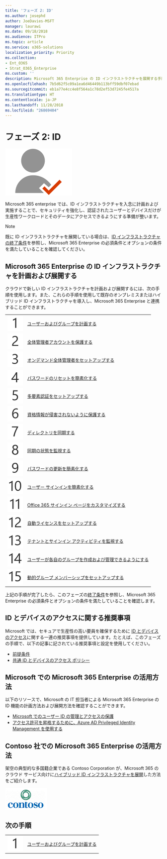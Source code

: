 ```yaml
---
title: 'フェーズ 2: ID'
ms.author: josephd
author: JoeDavies-MSFT
manager: laurawi
ms.date: 09/18/2018
ms.audience: ITPro
ms.topic: article
ms.service: o365-solutions
localization_priority: Priority
ms.collection:
- Ent_O365
- Strat_O365_Enterprise
ms.custom: ''
description: Microsoft 365 Enterprise の ID インフラストラクチャを展開する手順。
ms.openlocfilehash: 7b5d62f5c09a1ea6d46449b113bff59dbf07ebad
ms.sourcegitcommit: eb1a77e4cc4e8f564a1c78d2ef53d7245fe4517a
ms.translationtype: HT
ms.contentlocale: ja-JP
ms.lasthandoff: 11/28/2018
ms.locfileid: "26869404"
---
```

# <a name="phase-2-identity"></a>フェーズ 2: ID

![](./media/deploy-foundation-infrastructure/identity_icon.png)

Microsoft 365 enterprise では、ID インフラストラクチャを入念に計画および実施することで、セキュリティを強化し、認証されたユーザーとデバイスだけが生産性ワークロードとそのデータにアクセスできるようにする準備が整います。

>[!Note]
>既に ID インフラストラクチャを展開している場合は、[ID インフラストラクチャの終了条件](identity-exit-criteria.md)を参照し、Microsoft 365 Enterprise の必須条件とオプションの条件を満たしていることを確認してください。
>

## <a name="plan-and-deploy-your-microsoft-365-enterprise-identity-infrastructure"></a>Microsoft 365 Enterprise の ID インフラストラクチャを計画および展開する 

クラウドで新しい ID インフラストラクチャを計画および展開するには、次の手順を使用します。また、これらの手順を使用して既存のオンプレミスまたはハイブリッド ID インフラストラクチャを導入し、Microsoft 365 Enterprise と連携することができます。 

|||
|:-------|:-----|
|![](./media/stepnumbers/Step1.png)| [ユーザーおよびグループを計画する](identity-plan-users-groups.md) |
|![](./media/stepnumbers/Step2.png)| [全体管理者アカウントを保護する](identity-designate-protect-admin-accounts.md) |
|![](./media/stepnumbers/Step3.png)| [オンデマンド全体管理者をセットアップする](identity-privileged-identity-management.md) |
|![](./media/stepnumbers/Step4.png)| [パスワードのリセットを簡素化する](identity-password-reset.md) |
|![](./media/stepnumbers/Step5.png)| [多要素認証をセットアップする](identity-multi-factor-authentication.md) |
|![](./media/stepnumbers/Step6.png)| [資格情報が侵害されないように保護する](identity-azure-ad-identity-protection.md) |
|![](./media/stepnumbers/Step7.png)| [ディレクトリを同期する](identity-azure-ad-connect.md) |
|![](./media/stepnumbers/Step8.png)| [同期の状態を監視する](identity-azure-ad-connect-health.md) |
|![](./media/stepnumbers/Step9.png)| [パスワードの更新を簡素化する](identity-password-writeback.md) |
|![](./media/stepnumbers/Step10.png)| [ユーザー サインインを簡素化する](identity-single-sign-on.md) |
|![](./media/stepnumbers/Step11.png)| [Office 365 サインイン ページをカスタマイズする](identity-customize-office-365-sign-in.md) |
|![](./media/stepnumbers/Step12.png)| [自動ライセンスをセットアップする](identity-group-based-licensing.md) |
|![](./media/stepnumbers/Step13.png)| [テナントとサインイン アクティビティを監視する](identity-azure-ad-access-usage-reporting.md) |
|![](./media/stepnumbers/Step14.png)| [ユーザーが各自のグループを作成および管理できるようにする](identity-self-service-group-management.md) |
|![](./media/stepnumbers/Step15.png)| [動的グループ メンバーシップをセットアップする](identity-automatic-group-membership.md) |

上記の手順が完了したら、このフェーズの[終了条件](identity-exit-criteria.md)を参照し、Microsoft 365 Enterprise の必須条件とオプションの条件を満たしていることを確認します。

## <a name="identity-and-device-access-recommendations"></a>ID とデバイスのアクセスに関する推奨事項

Microsoft では、セキュアで生産性の高い要員を確保するために [ID とデバイスのアクセス](microsoft-365-policies-configurations.md)に関する一連の推奨事項を提供しています。たとえば、このフェーズの手順で、以下の記事に記されている推奨事項と設定を使用してください。

- [前提条件](identity-access-prerequisites.md)
- [共通 ID とデバイスのアクセス ポリシー](identity-access-policies.md)

## <a name="how-microsoft-does-microsoft-365-enterprise"></a>Microsoft での Microsoft 365 Enterprise の活用方法

以下のリソースで、Microsoft の IT 担当者による Microsoft 365 Enterprise の ID 機能の計画方法および展開方法を確認することができます。

- [Microsoft でのユーザー ID の管理とアクセスの保護](https://www.microsoft.com/itshowcase/Article/Content/931/Managing-user-identities-and-secure-access-at-Microsoft)
- [アクセス許可を昇格するために、Azure AD Privileged Identity Management を使用する](https://www.microsoft.com/itshowcase/Article/Content/887/Using-Azure-AD-Privileged-Identity-Management-for-elevated-access)

## <a name="how-contoso-did-microsoft-365-enterprise"></a>Contoso 社での Microsoft 365 Enterprise の活用方法

架空の典型的な多国籍企業である Contoso Corporation が、Microsoft 365 のクラウド サービス向けに[ハイブリッド ID インフラストラクチャを展開](contoso-identity.md)した方法をご紹介します。

![](./media/contoso-overview/contoso-icon.png)


## <a name="next-step"></a>次の手順

|||
|:-------|:-----|
|![](./media/stepnumbers/Step1.png)| [ユーザーおよびグループを計画する](identity-plan-users-groups.md) |
